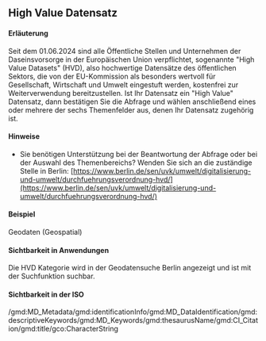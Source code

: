 ## High Value Datensatz

#### Erläuterung

Seit dem 01.06.2024 sind alle Öffentliche Stellen und Unternehmen der Daseinsvorsorge in der Europäischen Union verpflichtet, sogenannte "High Value Datasets" (HVD), also hochwertige Datensätze des öffentlichen Sektors, die von der EU-Kommission als besonders wertvoll für Gesellschaft, Wirtschaft und Umwelt eingestuft werden, kostenfrei zur Weiterverwendung bereitzustellen. Ist Ihr Datensatz ein "High Value" Datensatz, dann bestätigen Sie die Abfrage und wählen anschließend eines oder mehrere der sechs Themenfelder aus, denen Ihr Datensatz zugehörig ist.

#### Hinweise

- Sie benötigen Unterstützung bei der Beantwortung der Abfrage oder bei der Auswahl des Themenbereichs? Wenden Sie sich an die zuständige Stelle in Berlin: [https://www.berlin.de/sen/uvk/umwelt/digitalisierung-und-umwelt/durchfuehrungsverordnung-hvd/](https://www.berlin.de/sen/uvk/umwelt/digitalisierung-und-umwelt/durchfuehrungsverordnung-hvd/)

#### Beispiel

Geodaten (Geospatial)

#### Sichtbarkeit in Anwendungen

Die HVD Kategorie wird in der Geodatensuche Berlin angezeigt und ist mit der Suchfunktion suchbar.

#### Sichtbarkeit in der ISO

/gmd:MD_Metadata/gmd:identificationInfo/gmd:MD_DataIdentification/gmd:descriptiveKeywords/gmd:MD_Keywords/gmd:thesaurusName/gmd:CI_Citation/gmd:title/gco:CharacterString
